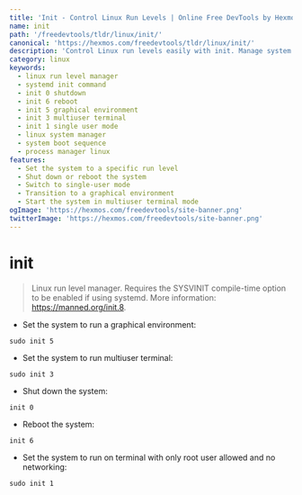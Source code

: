 ```yaml
---
title: 'Init - Control Linux Run Levels | Online Free DevTools by Hexmos'
name: init
path: '/freedevtools/tldr/linux/init/'
canonical: 'https://hexmos.com/freedevtools/tldr/linux/init/'
description: 'Control Linux run levels easily with init. Manage system states, shutdown, reboot, and single-user mode effortlessly. Free online tool, no registration required.'
category: linux
keywords:
  - linux run level manager
  - systemd init command
  - init 0 shutdown
  - init 6 reboot
  - init 5 graphical environment
  - init 3 multiuser terminal
  - init 1 single user mode
  - linux system manager
  - system boot sequence
  - process manager linux
features:
  - Set the system to a specific run level
  - Shut down or reboot the system
  - Switch to single-user mode
  - Transition to a graphical environment
  - Start the system in multiuser terminal mode
ogImage: 'https://hexmos.com/freedevtools/site-banner.png'
twitterImage: 'https://hexmos.com/freedevtools/site-banner.png'
---
```


# init

> Linux run level manager.
> Requires the SYSVINIT compile-time option to be enabled if using systemd.
> More information: <https://manned.org/init.8>.

- Set the system to run a graphical environment:

`sudo init 5`

- Set the system to run multiuser terminal:

`sudo init 3`

- Shut down the system:

`init 0`

- Reboot the system:

`init 6`

- Set the system to run on terminal with only root user allowed and no networking:

`sudo init 1`
